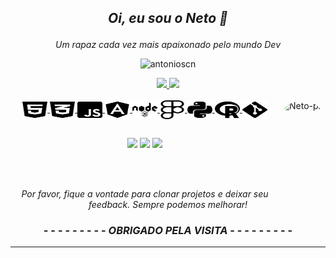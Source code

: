 ## <p align="center">*Oi, eu sou o Neto 👋*</p>
*<p align="center">
Um rapaz cada vez mais apaixonado pelo mundo Dev</p>*
<p align="center"> <img src="https://komarev.com/ghpvc/?username=antonioscn" alt="antonioscn" /> </p>

<div align="center">
  <a href="https://github.com/antonioscn">
  <img height="160em" src="https://github-readme-stats.vercel.app/api?username=antonioscn&show_icons=true&theme=gotham&include_all_commits=true&count_private=true"/>
  <img height="160em" src="https://github-readme-stats.vercel.app/api/top-langs/?username=antonioscn&layout=compact&langs_count=7&theme=gotham"/>
</div>



<div style="display: inline_block" align="center"><br>
  <img align="center" alt="Neto-HTML" height="30" width="40" src="https://raw.githubusercontent.com/antonioscn/antonioscn/main/icons/html5-brands.svg">
  <img align="center" alt="Neto-CSS" height="30" width="40" src="https://raw.githubusercontent.com/antonioscn/antonioscn/main/icons/css3-alt-brands.svg">
  <img align="center" alt="Neto-JavaS" height="30" width="40" src="https://github.com/antonioscn/antonioscn/raw/main/icons/js-square-brands.svg">
  <img align="center" alt="Neto-Angular" height="30" width="40" src="https://raw.githubusercontent.com/antonioscn/antonioscn/main/icons/angular-brands.svg">
  <img align="center" alt="Neto-node" height="30" width="40" src="https://raw.githubusercontent.com/antonioscn/antonioscn/main/icons/node-brands.svg">
  <img align="center" alt="Neto-figma" height="30" width="40" src="https://raw.githubusercontent.com/antonioscn/antonioscn/main/icons/figma-brands.svg">
  <img align="center" alt="Neto-Python" height="30" width="40" src="https://raw.githubusercontent.com/antonioscn/antonioscn/main/icons/python-brands.svg">
  <img align="center" alt="Neto-R" height="30" width="40" src="https://raw.githubusercontent.com/antonioscn/antonioscn/main/icons/r-project-brands.svg">
  <img align="center" alt="Neto-Git" height="30" width="40" src="https://raw.githubusercontent.com/antonioscn/antonioscn/main/icons/git-alt-brands.svg">
   <img align="right" alt="Neto-pic" height="150" style="border-radius:50px;" 
  src="https://raw.githubusercontent.com/MicaelliMedeiros/micaellimedeiros/master/image/computer-illustration.png">
</div>

  ##

 <p align="center"> 
  <a href="https://www.instagram.com/front.neto/" target="_blank"><img src="https://img.shields.io/badge/-Instagram-%23E4405F?style=for-the-badge&logo=instagram&logoColor=white" target="_blank"></a>
  <a href = "mailto:antoniocruznb@gmail.com"><img src="https://img.shields.io/badge/-Gmail-%23333?style=for-the-badge&logo=gmail&logoColor=white" target="_blank"></a>
  <a href="https://www.linkedin.com/in/antonioscn" target="_blank"><img src="https://img.shields.io/badge/-LinkedIn-%230077B5?style=for-the-badge&logo=linkedin&logoColor=white" target="_blank"></a> 
 </p>
 
  <div style="display: inline_block"><br>
  <div style="display: inline_block"><br>

*<p align="center"> Por favor, fique a vontade para clonar projetos e deixar seu feedback. Sempre podemos melhorar! </p>*
### <p align="center">- - - - - - - - - *OBRIGADO PELA VISITA* - - - - - - - - -</p>

---
